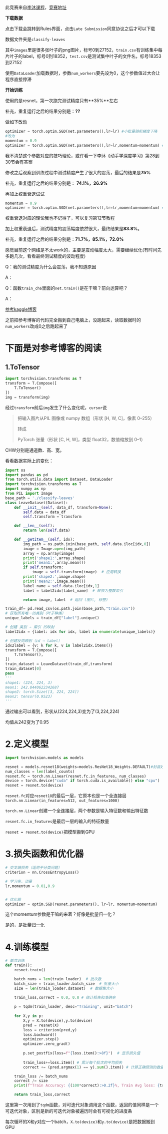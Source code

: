 此竞赛来自[李沐课程](https://www.bilibili.com/video/BV1z64y1o7iz/?spm_id_from=333.1387.upload.video_card.click&vd_source=8924ad59b4f62224f165e16aa3d04f00)，[竞赛地址](https://www.kaggle.com/c/classify-leaves)

**下载数据**

点击下载会跳转到Rules界面，点击`Late Submission`同意协议之后才可以下载  

数据文件夹是`classify-leaves`  

其中`images`里是很多张叶子的png图片，标号0到27152，`train.csv`有训练集中每片叶子的label，标号0到18352，`test.csv`是测试集中叶子的文件名，标号18353到27152



使用`DataLoader`加载数据时，参数`num_workers`要先设为0，这个参数值过大会让程序直接停滞

**开始训练**

使用的是resnet，第一次跑完测试精度只有**35%**左右

补充，重复运行之后的结果分别是：**??**

做如下改动

```python
optimizer = torch.optim.SGD(net.parameters(),lr=lr) #小批量随机梯度下降
#改为
momentum = 0.9
optimizer = torch.optim.SGD(net.parameters(),lr=lr,momentum=momentum) #小批量随机梯度下降
```

我不清楚这个参数对应的技巧理论，或许看一下李沐《动手学深度学习》第28到30节会有答案

修改之后观察到训练过程中测试精度产生了很大的震荡，最后的结果是**75%**  

补充，重复运行之后的结果分别是：  **74.1%，26.9%**

再加上权重衰退试试

```python
momentum = 0.9
optimizer = torch.optim.SGD(net.parameters(),lr=lr,momentum=momentum) #小批量随机梯度下降
```

权重衰退对应的理论我也不记得了，可以复习第12节教程

加上权重衰退后，测试精度的震荡幅度依然很大，最终结果是**83.8%**。

补充，重复运行之后的结果分别是：**71.7%，85.1%，72.0%**

感觉目前这个网络是不太work的，主要是震动幅度太大，需要继续优化(有时间先多跑几次，看看最终测试精度的波动程度)

Q：我的测试精度为什么会震荡，我不知道原因

A：

Q：函数`train_ch6`里面的`net.train()`是在干嘛？前向运算吧？

A：



[参考kaggle博客](https://www.kaggle.com/code/wangdark/classify-leaves-resnet)  



之前把参考博客的代码完全搬到自己电脑上，没跑起来，读取数据时的`num_workers`改成0之后跑起来了

# 下面是对参考博客的阅读

## 1.ToTensor

```python
import torchvision.transforms as T
transform = T.Compose([
    T.ToTensor()
])
img = transform(img)
```

经过`transform`前后`img`发生了什么变化呢，`cursor`说

> 把输入图片从PIL 图像或 numpy 数组（形状 [H, W, C]，像素 0–255）
>
> 转成
>
> PyTorch 张量（形状 [C, H, W]，类型 float32，数值缩放到 0–1）

CHW分别是通道数、高、宽。

看看数据实际上的变化：

```python
import os
import pandas as pd
from torch.utils.data import Dataset, DataLoader
import torchvision.transforms as T
import numpy as np
from PIL import Image
base_path = './classify-leaves'
class LeaveDataset(Dataset):
    def __init__(self, data_df, transform=None):
        self.data = data_df
        self.transform = transform

    def __len__(self):
        return len(self.data)

    def __getitem__(self, idx):
        img_path = os.path.join(base_path, self.data.iloc[idx,0])
        image = Image.open(img_path)
        array = np.array(image)
        print('shape1:',array.shape)
        print('mean1:',array.mean())
        if self.transform:
            image = self.transform(image)  # 应用转换
        print('shape2:',image.shape)
        print('mean2:',image.mean())
        label_name = self.data.iloc[idx,1]
        label = label2idx[label_name]  # 转换为整数索引

        return image, label  # 返回 (图片, 标签)

train_df= pd.read_csv(os.path.join(base_path,"train.csv"))
# 获取所有唯一的类别（叶子种类）
unique_labels = train_df["label"].unique()

# 创建 类别 → 索引 的映射
label2idx = {label: idx for idx, label in enumerate(unique_labels)}

# 创建反向映射（id → label）
idx2label = {v: k for k, v in label2idx.items()}
transform = T.Compose([
    T.ToTensor(),
])
train_dataset = LeaveDataset(train_df,transform)
train_dataset[0]
pass
'''
shape1: (224, 224, 3)
mean1: 242.8440622342687
shape2: torch.Size([3, 224, 224])
mean2: tensor(0.9523)
'''
```

通过输出可以看到，形状从(224,224,3)变为了(3,224,224)

均值从242变为了0.95

# 2.定义模型

```python
import torchvision.models as models

resnet = models.resnet18(weights=models.ResNet18_Weights.DEFAULT)#封装好的resnet18
num_classes = len(label_counts)
resnet.fc = torch.nn.Linear(resnet.fc.in_features, num_classes)
device = torch.device("cuda" if torch.cuda.is_available() else "cpu")
resnet = resnet.to(device)
```

`resnet.fc`对应`resnet18`的最后一层，它原本也是一个全连接层`torch.nn.Linear(in_features=512, out_features=1000)`

`torch.nn.Linear`创建一个全连接层，两个参数是输入特征数和输出特征数

`resnet.fc.in_features`是最后一层的输入的特征数量

`resnet = resnet.to(device)`把模型搬到GPU

# 3.损失函数和优化器

```python
# 交叉熵损失（适用于分类问题）
criterion = nn.CrossEntropyLoss()

# 学习率，动量
lr,momentum = 0.01,0.9


# 优化器
optimizer = optim.SGD(resnet.parameters(), lr=lr, momentum=momentum)
```

这个momentum参数是干嘛的来着？好像是批量归一化？  

是的，是[批量归一化](https://www.bilibili.com/video/BV1X44y1r77r?spm_id_from=333.788.videopod.episodes&vd_source=8924ad59b4f62224f165e16aa3d04f00)

# 4.训练模型

```python
# 单次训练
def train():
    resnet.train()

    batch_nums = len(train_loader)  # 批次数
    batch_size = train_loader.batch_size  # 批量大小
    size = len(train_loader.dataset)  # 数据集大小
    
    train_loss,correct = 0.0, 0.0 # 统计损失和准确率

    p = tqdm(train_loader, desc="Training", unit="batch")
    
    for X,y in p:
        X,y = X.to(device),y.to(device)
        pred = resnet(X)
        loss = criterion(pred,y)
        loss.backward()
        optimizer.step()
        optimizer.zero_grad()
        
        p.set_postfix(loss=f"{loss.item():>8f}")  # 显示损失值
        
        train_loss+=loss.item() # 累计每个批次的平均损失
        correct += (pred.argmax(1) == y).sum().item() # 计算正确预测的数量

    train_loss /= batch_nums
    correct /= size
    print(f"Train Accuracy: {(100*correct):>0.2f}%, Train Avg loss: {train_loss:>8f}")

    return train_loss,correct
```

这里第一次用到了`tqdm`函数，对可迭代对象调用这个函数，返回的值同样是一个可迭代对象，区别是新的可迭代对象被遍历时会有可视化的进度条

每次循环的X和y对应一个batch，`X.to(device)`和`y.to(device)`是把数据搬到GPU
